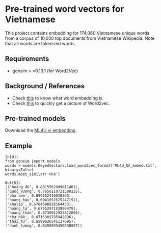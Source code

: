 # Pre-trained word vectors for Vietnamese

This project contains embedding for 174,080 Vietnamese unique words from a corpus of 10,000 top documents from Vietnamese Wikipedia. Note that all words are tokenized words.

## Requirements
* gensim > =0.13.1 (for Word2Vec)
<!--* fastText (for [fasttext](https://github.com/facebookresearch/fastText))-->
	
## Background / References
* Check [this](https://en.wikipedia.org/wiki/Word_embedding) to know what word embedding is.
* Check [this](https://en.wikipedia.org/wiki/Word2vec) to quickly get a picture of Word2vec.
<!--* Check [this](https://github.com/facebookresearch/fastText) to install fastText.-->

## Pre-trained models
Download the [ML4U vi embedding](https://drive.google.com/open?id=1-2c3QWQ8XzSABjsYzMVUdNEE0fOspYcg).

## Example

```
In[0]: 
from gensim import models
words = models.KeyedVectors.load_word2vec_format('ML4U_QA_embed.txt', binary=False)
words.most_similar('nhà')

Out[5]: 
[('hoàng_đế', 0.8315562009811401),
('quốc_vương', 0.7650110721588135),
('pharaon', 0.699152410030365),
('hoàng_hậu', 0.6941052675247192),
('khalip', 0.6764698028564453),
('hoàng_tử', 0.6755297183990479),
('hoàng_thân', 0.6730912923812866),
('chư_hầu', 0.6716309785842896),
('thái_tử', 0.6599626541137695),
('danh_tướng', 0.6498899459838867)]
```
